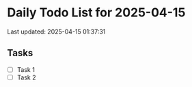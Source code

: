 # Daily Todo List for 2025-04-15
Last updated: 2025-04-15 01:37:31

## Tasks
- [ ] Task 1
- [ ] Task 2
